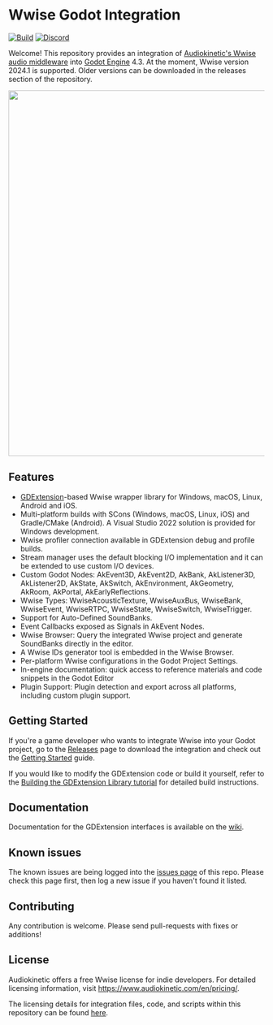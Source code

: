 # Wwise Godot Integration
[![Build](https://github.com/alessandrofama/wwise-godot-integration/workflows/Build/badge.svg)](https://github.com/alessandrofama/wwise-godot-integration/actions/workflows/build_all.yml) 
[![Discord](https://img.shields.io/discord/1128222869898416182?label=Discord&logo=discord&logoColor=ffffff&labelColor=5865F2&color=5865F2)](https://discord.gg/6tHrP3gaYf) 

Welcome! This repository provides an integration of [Audiokinetic's Wwise audio middleware](https://www.audiokinetic.com/products/wwise/) into [Godot Engine](https://godotengine.org) 4.3. At the moment, Wwise version 2024.1 is supported. Older versions can be downloaded in the releases section of the repository.

<img src="https://github.com/user-attachments/assets/e0a3dd1c-36de-4a9a-ad14-c6fe18303f90" width="720">

## Features

* [GDExtension](https://docs.godotengine.org/en/stable/tutorials/scripting/gdextension/what_is_gdextension.html)-based Wwise wrapper library for Windows, macOS, Linux, Android and iOS.
* Multi-platform builds with SCons (Windows, macOS, Linux, iOS) and Gradle/CMake (Android). A Visual Studio 2022 solution is provided for Windows development.
* Wwise profiler connection available in GDExtension debug and profile builds.
* Stream manager uses the default blocking I/O implementation and it can be extended to use custom I/O devices.
* Custom Godot Nodes: AkEvent3D, AkEvent2D, AkBank, AkListener3D, AkListener2D, AkState, AkSwitch, AkEnvironment, AkGeometry, AkRoom, AkPortal, AkEarlyReflections.
* Wwise Types: WwiseAcousticTexture, WwiseAuxBus, WwiseBank, WwiseEvent, WwiseRTPC, WwiseState, WwiseSwitch, WwiseTrigger.
* Support for Auto-Defined SoundBanks.
* Event Callbacks exposed as Signals in AkEvent Nodes.
* Wwise Browser: Query the integrated Wwise project and generate SoundBanks directly in the editor.
* A Wwise IDs generator tool is embedded in the Wwise Browser.
* Per-platform Wwise configurations in the Godot Project Settings.
* In-engine documentation: quick access to reference materials and code snippets in the Godot Editor
* Plugin Support: Plugin detection and export across all platforms, including custom plugin support.

## Getting Started

If you're a game developer who wants to integrate Wwise into your Godot project, go to the [Releases](https://github.com/alessandrofama/wwise-godot-integration/releases) page to download the integration and check out the [Getting Started](https://github.com/alessandrofama/wwise-godot-integration/wiki/Getting-Started-(24.1)) guide.

If you would like to modify the GDExtension code or build it yourself, refer to the [Building the GDExtension Library tutorial](https://github.com/alessandrofama/wwise-godot-integration/wiki/Building-the-GDExtension-Library-(24.1)) for detailed build instructions.

## Documentation

Documentation for the GDExtension interfaces is available on the [wiki](https://github.com/alessandrofama/wwise-godot-integration/wiki).

## Known issues

The known issues are being logged into the [issues page](https://github.com/alessandrofama/wwise-godot-integration/issues) of this repo. Please check this page first, then log a new issue if you haven't found it listed.

## Contributing

Any contribution is welcome. Please send pull-requests with fixes or additions!

## License

Audiokinetic offers a free Wwise license for indie developers. For detailed licensing information, visit https://www.audiokinetic.com/en/pricing/. 

The licensing details for integration files, code, and scripts within this repository can be found [here](https://github.com/alessandrofama/wwise-godot-integration/blob/master/LICENSE).
